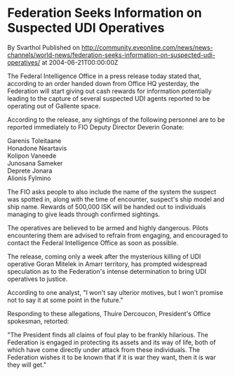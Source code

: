 # Federation Seeks Information on Suspected UDI Operatives
By Svarthol
Published on http://community.eveonline.com/news/news-channels/world-news/federation-seeks-information-on-suspected-udi-operatives/ at 2004-06-21T00:00:00Z

The Federal Intelligence Office in a press release today stated that, according to an order handed down from Office HQ yesterday, the Federation will start giving out cash rewards for information potentially leading to the capture of several suspected UDI agents reported to be operating out of Gallente space.  
  
According to the release, any sightings of the following personnel are to be reported immediately to FIO Deputy Director Deverin Gonate:  
  
Garenis Toleitaane  
Honadone Neartavis  
Kolipon Vaneede  
Junosana Sameker  
Deprete Jonara  
Alionis Fylmino  
  
  
The FIO asks people to also include the name of the system the suspect was spotted in, along with the time of encounter, suspect's ship model and ship name. Rewards of 500,000 ISK will be handed out to individuals managing to give leads through confirmed sightings.  
  
The operatives are believed to be armed and highly dangerous. Pilots encountering them are advised to refrain from engaging, and encouraged to contact the Federal Intelligence Office as soon as possible.  
  
The release, coming only a week after the mysterious killing of UDI operative Goran Mitelek in Amarr territory, has prompted widespread speculation as to the Federation's intense determination to bring UDI operatives to justice.   
  
According to one analyst, "I won't say ulterior motives, but I won't promise not to say it at some point in the future."  
  
Responding to these allegations, Thuire Dercoucon, President's Office spokesman, retorted:  
  
"The President finds all claims of foul play to be frankly hilarious. The Federation is engaged in protecting its assets and its way of life, both of which have come directly under attack from these individuals. The Federation wishes it to be known that if it is war they want, then it is war they will get."

